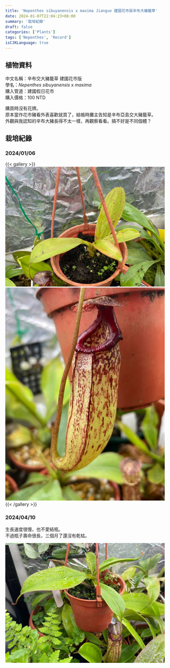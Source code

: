 ```yaml
---
title: 'Nepenthes sibuyanensis x maxima Jianguo 建國花市版辛布大豬籠草'
date: 2024-01-07T22:04:23+08:00
summary: '栽培紀錄'
draft: false
categories: ['Plants']
tags: ['Nepenthes', 'Record']
isCJKLanguage: true
---
```


## 植物資料

中文名稱：辛布交大豬籠草 建國花市版  
學名：*Nepenthes sibuyanensis* x *maxima*  
購入管道：建國假日花市  
購入價格：100 NTD  

購買時沒有花牌。  
原本當作花市豬看外表喜歡就買了，結帳時攤主告知是辛布亞島交大豬籠草。  
外觀與我認知的辛布大豬長得不太一樣，再觀察看看。搞不好是不同個體？  

## 栽培紀錄

### 2024/01/06

{{< gallery >}}
  <img src="./images/2024-01-06(1).jpg" class="grid-w55">
  <img src="./images/2024-01-06(2).jpg" class="grid-w45">
{{< /gallery >}}

### 2024/04/10

生長速度很慢，也不愛結瓶。  
不過瓶子壽命很長，三個月了還沒有乾枯。  

![2024-04-10](./images/2024-04-10.jpg)
